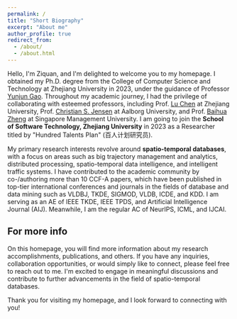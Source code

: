 ```yaml
---
permalink: /
title: "Short Biography"
excerpt: "About me"
author_profile: true
redirect_from: 
  - /about/
  - /about.html
---
```


Hello, I'm Ziquan, and I'm delighted to welcome you to my homepage. I obtained my Ph.D. degree from the College of Computer Science and Technology at Zhejiang University in 2023, under the guidance of Professor [Yunjun Gao](https://person.zju.edu.cn/gaoyj_cn). Throughout my academic journey, I had the privilege of collaborating with esteemed professors, including Prof. [Lu Chen](https://person.zju.edu.cn/en/luchen) at Zhejiang University, Prof. [Christian S. Jensen](https://csj.cs.aau.dk/?page_id=37) at Aalborg University, and Prof. [Baihua Zheng](http://www.mysmu.edu/faculty/bhzheng/) at Singapore Management University. I am going to join the **School of Software Technology, Zhejiang University** in 2023 as a Researcher titled by "Hundred Talents Plan" (百人计划研究员).

My primary research interests revolve around **spatio-temporal databases**, with a focus on areas such as big trajectory management and analytics, distributed processing, spatio-temporal data intelligence, and intelligent traffic systems. I have contributed to the academic community by co-/authoring more than 10 CCF-A papers, which have been published in top-tier international conferences and journals in the fields of database and data mining such as VLDBJ, TKDE, SIGMOD, VLDB, ICDE, and KDD. I am serving as an AE of IEEE TKDE, IEEE TPDS, and Artificial Intelligence Journal (AIJ). Meanwhile, I am the regular AC of NeurIPS, ICML, and IJCAI.

<!-- During the past three years, I have been honored with several awards, including the Outstanding Ph.D. Graduates from Zhejiang Province in 2023, the National Scholarship in 2021 and 2022, the Most Academic Value Award at the Zhejiang University Doctoral Innovation Forum in 2022, and the World Champion of KDD Cup 2022 (more than 2,000 participating teams). Additionally, I'm proud to mention that some of my research outputs have been integrated into the products of well-known companies such as Alibaba, Huawei, and Hikvision. -->


For more info
------
On this homepage, you will find more information about my research accomplishments, publications, and others. If you have any inquiries, collaboration opportunities, or would simply like to connect, please feel free to reach out to me. I'm excited to engage in meaningful discussions and contribute to further advancements in the field of spatio-temporal databases.

Thank you for visiting my homepage, and I look forward to connecting with you!
